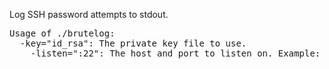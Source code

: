 Log SSH password attempts to stdout.

<pre>
Usage of ./brutelog:
  -key="id_rsa": The private key file to use.
    -listen=":22": The host and port to listen on. Example: :22
</pre>
